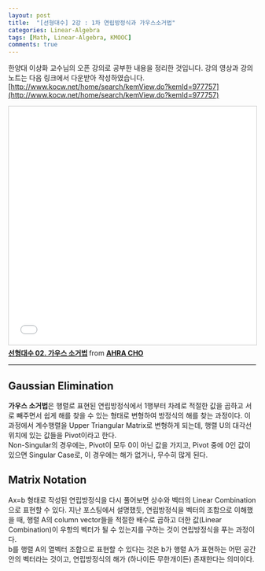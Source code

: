 ```yaml
---
layout: post
title:  "[선형대수] 2강 : 1차 연립방정식과 가우스소거법"
categories: Linear-Algebra
tags: [Math, Linear-Algebra, KMOOC]
comments: true
---
```


한양대 이상화 교수님의 오픈 강의로 공부한 내용을 정리한 것입니다. 강의 영상과 강의 노트는 다음 링크에서 다운받아 작성하였습니다.  
[http://www.kocw.net/home/search/kemView.do?kemId=977757](http://www.kocw.net/home/search/kemView.do?kemId=977757)  


<iframe src="//www.slideshare.net/slideshow/embed_code/key/LjLUIlWbCIbpsK" width="595" height="485" frameborder="0" marginwidth="0" marginheight="0" scrolling="no" style="border:1px solid #CCC; border-width:1px; margin-bottom:5px; max-width: 100%;" allowfullscreen> </iframe> <div style="margin-bottom:5px"> <strong> <a href="//www.slideshare.net/ahra-cho/02-108497093" title="선형대수 02. 가우스 소거법" target="_blank">선형대수 02. 가우스 소거법</a> </strong> from <strong><a href="https://www.slideshare.net/ahra-cho" target="_blank">AHRA CHO</a></strong> </div>  

---


## Gaussian Elimination
**가우스 소거법**은 행렬로 표현된 연립방정식에서 1행부터 차례로 적절한 값을 곱하고 서로 빼주면서 쉽게 해를 찾을 수 있는 형태로 변형하여 방정식의 해를 찾는 과정이다. 이 과정에서 계수행렬을 Upper Triangular Matrix로 변형하게 되는데, 행렬 U의 대각선 위치에 있는 값들을 Pivot이라고 한다.  
Non-Singular의 경우에는, Pivot이 모두 0이 아닌 값을 가지고, Pivot 중에 0인 값이 있으면 Singular Case로, 이 경우에는 해가 없거나, 무수히 많게 된다.  


## Matrix Notation
Ax=b 형태로 작성된 연립방정식을 다시 풀어보면 상수와 벡터의 Linear Combination으로 표현할 수 있다. 지난 포스팅에서 설명했듯, 연립방정식을 벡터의 조합으로 이해했을 때, 행렬 A의 column vector들을 적절한 배수로 곱하고 더한 값(Linear Combination)이 우항의 벡터가 될 수 있는지를 구하는 것이 연립방정식을 푸는 과정이다.  
b를 행렬 A의 열벡터 조합으로 표현할 수 있다는 것은 b가 행렬 A가 표현하는 어떤 공간 안의 벡터라는 것이고, 연립방정식의 해가 (하나이든 무한개이든) 존재한다는 의미이다.  
